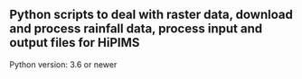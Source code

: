 Python scripts to deal with raster data, download and process rainfall data, process input and output files for HiPIMS
---------
Python version: 3.6 or newer
